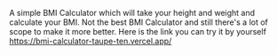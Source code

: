 A simple BMI Calculator which will take your height and weight and calculate your BMI. Not the best BMI Calculator and still there's a lot of scope to make it more better.
Here is the link you can try it by yourself https://bmi-calculator-taupe-ten.vercel.app/
